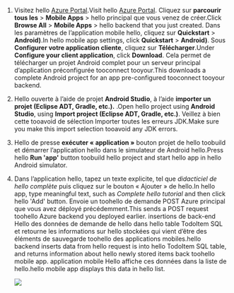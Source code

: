 
1. <span data-ttu-id="f1d15-101">Visitez hello [Azure Portal].</span><span class="sxs-lookup"><span data-stu-id="f1d15-101">Visit hello [Azure Portal].</span></span> <span data-ttu-id="f1d15-102">Cliquez sur **parcourir tous les** > **Mobile Apps** > hello principal que vous venez de créer.</span><span class="sxs-lookup"><span data-stu-id="f1d15-102">Click **Browse All** > **Mobile Apps** > hello backend that you just created.</span></span> <span data-ttu-id="f1d15-103">Dans les paramètres de l’application mobile hello, cliquez sur **Quickstart** > **Android)**.</span><span class="sxs-lookup"><span data-stu-id="f1d15-103">In hello mobile app settings, click **Quickstart** > **Android)**.</span></span> <span data-ttu-id="f1d15-104">Sous **Configurer votre application cliente**, cliquez sur **Télécharger**.</span><span class="sxs-lookup"><span data-stu-id="f1d15-104">Under **Configure your client application**, click **Download**.</span></span> <span data-ttu-id="f1d15-105">Cela permet de télécharger un projet Android complet pour un serveur principal d’application préconfigurée tooconnect tooyour.</span><span class="sxs-lookup"><span data-stu-id="f1d15-105">This downloads a complete Android project for an app pre-configured tooconnect tooyour backend.</span></span> 
2. <span data-ttu-id="f1d15-106">Hello ouverte à l’aide de projet **Android Studio**, à l’aide **importer un projet (Eclipse ADT, Gradle, etc.).** .</span><span class="sxs-lookup"><span data-stu-id="f1d15-106">Open hello project using **Android Studio**, using **Import project (Eclipse ADT, Gradle, etc.)**.</span></span> <span data-ttu-id="f1d15-107">Veillez à bien cette tooavoid de sélection Importer toutes les erreurs JDK.</span><span class="sxs-lookup"><span data-stu-id="f1d15-107">Make sure you make this import selection tooavoid any JDK errors.</span></span>
3. <span data-ttu-id="f1d15-108">Hello de presse **exécuter « application »** bouton projet de hello toobuild et démarrer l’application hello dans le simulateur de Android hello.</span><span class="sxs-lookup"><span data-stu-id="f1d15-108">Press hello **Run 'app'** button toobuild hello project and start hello app in hello Android simulator.</span></span>
4. <span data-ttu-id="f1d15-109">Dans l’application hello, tapez un texte explicite, tel que *didacticiel de hello complète* puis cliquez sur le bouton « Ajouter » de hello.</span><span class="sxs-lookup"><span data-stu-id="f1d15-109">In hello app, type meaningful text, such as *Complete hello tutorial* and then click hello 'Add' button.</span></span> <span data-ttu-id="f1d15-110">Envoie un toohello de demande POST Azure principal que vous avez déployé précédemment.</span><span class="sxs-lookup"><span data-stu-id="f1d15-110">This sends a POST request toohello Azure backend you deployed earlier.</span></span> <span data-ttu-id="f1d15-111">insertions de back-end Hello des données de demande de hello dans hello table TodoItem SQL et retourne les informations sur hello stockées qui vient d’être des éléments de sauvegarde toohello des applications mobiles.</span><span class="sxs-lookup"><span data-stu-id="f1d15-111">hello backend inserts data from hello request is into hello TodoItem SQL table, and returns information about hello newly stored items back toohello mobile app.</span></span> <span data-ttu-id="f1d15-112">application mobile Hello affiche ces données dans la liste de hello.</span><span class="sxs-lookup"><span data-stu-id="f1d15-112">hello mobile app displays this data in hello list.</span></span> 
   
    ![](./media/app-service-mobile-android-quickstart/mobile-quickstart-startup-android.png)

[Azure Portal]: https://portal.azure.com/
